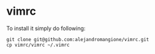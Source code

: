 # vimrc

To install it simply do following:

```
git clone git@github.com:alejandromangione/vimrc.git
cp vimrc/vimrc ~/.vimrc
```

